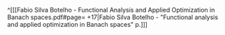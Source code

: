 ^[[[Fabio Silva Botelho - Functional Analysis and Applied Optimization in Banach spaces.pdf#page= +17|Fabio Silva Botelho - "Functional analysis and applied optimization in Banach spaces" p.]]]